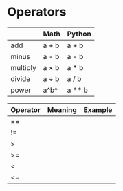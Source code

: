 # Operators

|          | Math  | Python |
| -------- | ----- | ------ |
| add      | a + b | a + b  |
| minus    | a - b | a - b  |
| multiply | a × b | a * b  |
| divide   | a ÷ b | a / b  |
| power    | a^b^  | a ** b |

| Operator | Meaning | Example |
| -------- | ------- | ------- |
| ==       |         |         |
| !=       |         |         |
| >        |         |         |
| >=       |         |         |
| <        |         |         |
| <=       |         |         |